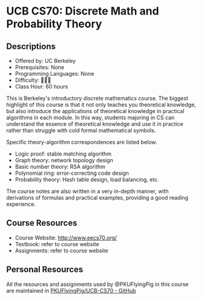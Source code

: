 # UCB CS70: Discrete Math and Probability Theory

## Descriptions

- Offered by: UC Berkeley
- Prerequisites: None
- Programming Languages: None
- Difficulty: 🌟🌟🌟
- Class Hour: 60 hours

This is Berkeley's introductory discrete mathematics course. The biggest highlight of this course is that it not only teaches you theoretical knowledge, but also introduce the applications of theoretical knowledge in practical algorithms in each module. In this way, students majoring in CS can understand the essence of theoretical knowledge and use it in practice rather than struggle with cold formal mathematical symbols.

Specific theory-algorithm correspondences are listed below.

- Logic proof: stable matching algorithm
- Graph theory: network topology design
- Basic number theory: RSA algorithm
- Polynomial ring: error-correcting code design
- Probability theory: Hash table design, load balancing, etc.

The course notes are also written in a very in-depth manner, with derivations of formulas and practical examples, providing a good reading experience.

## Course Resources

- Course Website: <http://www.eecs70.org/>
- Textbook: refer to course website
- Assignments: refer to course website

## Personal Resources

All the resources and assignments used by @PKUFlyingPig in this course are maintained in [PKUFlyingPig/UCB-CS70 - GitHub](https://github.com/PKUFlyingPig/UCB-CS70)
